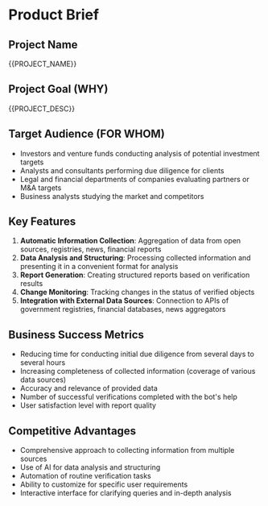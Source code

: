 # Product Brief

## Project Name
{{PROJECT_NAME}}

## Project Goal (WHY)
{{PROJECT_DESC}}

## Target Audience (FOR WHOM)
- Investors and venture funds conducting analysis of potential investment targets
- Analysts and consultants performing due diligence for clients
- Legal and financial departments of companies evaluating partners or M&A targets
- Business analysts studying the market and competitors

## Key Features
1. **Automatic Information Collection**: Aggregation of data from open sources, registries, news, financial reports
2. **Data Analysis and Structuring**: Processing collected information and presenting it in a convenient format for analysis
3. **Report Generation**: Creating structured reports based on verification results
4. **Change Monitoring**: Tracking changes in the status of verified objects
5. **Integration with External Data Sources**: Connection to APIs of government registries, financial databases, news aggregators

## Business Success Metrics
- Reducing time for conducting initial due diligence from several days to several hours
- Increasing completeness of collected information (coverage of various data sources)
- Accuracy and relevance of provided data
- Number of successful verifications completed with the bot's help
- User satisfaction level with report quality

## Competitive Advantages
- Comprehensive approach to collecting information from multiple sources
- Use of AI for data analysis and structuring
- Automation of routine verification tasks
- Ability to customize for specific user requirements
- Interactive interface for clarifying queries and in-depth analysis
